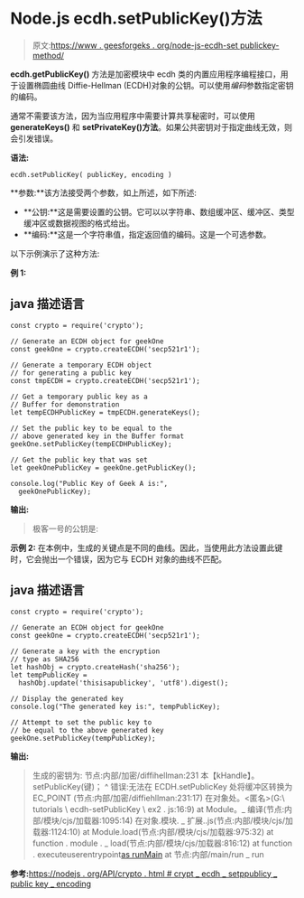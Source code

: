 # Node.js ecdh.setPublicKey()方法

> 原文:[https://www . geesforgeks . org/node-js-ecdh-set publickey-method/](https://www.geeksforgeeks.org/node-js-ecdh-setpublickey-method/)

**ecdh.getPublicKey()** 方法是加密模块中 ecdh 类的内置应用程序编程接口，用于设置椭圆曲线 Diffie-Hellman (ECDH)对象的公钥。可以使用*编码*参数指定密钥的编码。

通常不需要该方法，因为当应用程序中需要计算共享秘密时，可以使用 **generateKeys()** 和 **setPrivateKey()方法**。如果公共密钥对于指定曲线无效，则会引发错误。

**语法:**

```
ecdh.setPublicKey( publicKey, encoding )
```

**参数:**该方法接受两个参数，如上所述，如下所述:

*   **公钥:**这是需要设置的公钥。它可以以字符串、数组缓冲区、缓冲区、类型缓冲区或数据视图的格式给出。
*   **编码:**这是一个字符串值，指定返回值的编码。这是一个可选参数。

以下示例演示了这种方法:

**例 1:**

## java 描述语言

```
const crypto = require('crypto');

// Generate an ECDH object for geekOne
const geekOne = crypto.createECDH('secp521r1');

// Generate a temporary ECDH object
// for generating a public key
const tmpECDH = crypto.createECDH('secp521r1');

// Get a temporary public key as a
// Buffer for demonstration
let tempECDHPublicKey = tmpECDH.generateKeys();

// Set the public key to be equal to the
// above generated key in the Buffer format
geekOne.setPublicKey(tempECDHPublicKey);

// Get the public key that was set
let geekOnePublicKey = geekOne.getPublicKey();

console.log("Public Key of Geek A is:",
  geekOnePublicKey);
```

**输出:**

> 极客一号的公钥是:

**示例 2:** 在本例中，生成的关键点是不同的曲线。因此，当使用此方法设置此键时，它会抛出一个错误，因为它与 ECDH 对象的曲线不匹配。

## java 描述语言

```
const crypto = require('crypto');

// Generate an ECDH object for geekOne
const geekOne = crypto.createECDH('secp521r1');

// Generate a key with the encryption
// type as SHA256
let hashObj = crypto.createHash('sha256');
let tempPublicKey =
  hashObj.update('thisisapublickey', 'utf8').digest();

// Display the generated key
console.log("The generated key is:", tempPublicKey);

// Attempt to set the public key to
// be equal to the above generated key
geekOne.setPublicKey(tempPublicKey);
```

**输出:**

> 生成的密钥为: <buffer a7="" de="" ff="" a0="" e1="" eb="" fe="" d6="" a6="" b1="">节点:内部/加密/diffihellman:231
> 本【kHandle】。setPublicKey(键)；
> ^
> 错误:无法在 ECDH.setPublicKey 处将缓冲区转换为 EC_POINT
> (节点:内部/加密/diffiehllman:231:17)
> 在对象处。<匿名>(G:\ tutorials \ ecdh-setPublicKey \ ex2 . js:16:9)
> at Module。_ 编译(节点:内部/模块/cjs/加载器:1095:14)
> 在对象.模块. _ 扩展..js(节点:内部/模块/cjs/加载器:1124:10)
> at Module.load(节点:内部/模块/cjs/加载器:975:32)
> at function . module . _ load(节点:内部/模块/cjs/加载器:816:12)
> at function . executeuserentrypoint[as runMain](节点:内部/模块/run_main:79:12)
> at 节点:内部/main/run _ run</buffer>

**参考:**[https://nodejs . org/API/crypto . html # crypt _ ecdh _ setppublicy _ public key _ encoding](https://nodejs.org/api/crypto.html#crypto_ecdh_setpublickey_publickey_encoding)